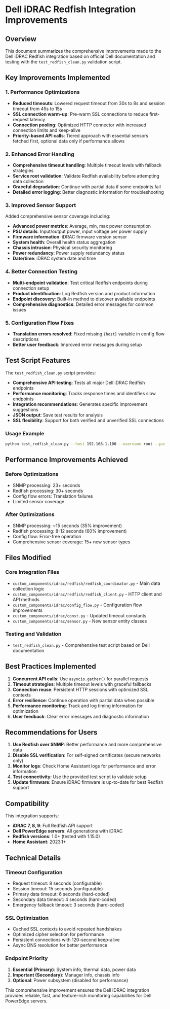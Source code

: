 # Dell iDRAC Redfish Integration Improvements

## Overview
This document summarizes the comprehensive improvements made to the Dell iDRAC Redfish integration based on official Dell documentation and testing with the `test_redfish_clean.py` validation script.

## Key Improvements Implemented

### 1. Performance Optimizations
- **Reduced timeouts**: Lowered request timeout from 30s to 8s and session timeout from 45s to 15s
- **SSL connection warm-up**: Pre-warm SSL connections to reduce first-request latency
- **Connection pooling**: Optimized HTTP connector with increased connection limits and keep-alive
- **Priority-based API calls**: Tiered approach with essential sensors fetched first, optional data only if performance allows

### 2. Enhanced Error Handling
- **Comprehensive timeout handling**: Multiple timeout levels with fallback strategies
- **Service root validation**: Validate Redfish availability before attempting data collection
- **Graceful degradation**: Continue with partial data if some endpoints fail
- **Detailed error logging**: Better diagnostic information for troubleshooting

### 3. Improved Sensor Support
Added comprehensive sensor coverage including:
- **Advanced power metrics**: Average, min, max power consumption
- **PSU details**: Input/output power, input voltage per power supply
- **Firmware information**: iDRAC firmware version sensor
- **System health**: Overall health status aggregation
- **Chassis intrusion**: Physical security monitoring
- **Power redundancy**: Power supply redundancy status
- **Date/time**: iDRAC system date and time

### 4. Better Connection Testing
- **Multi-endpoint validation**: Test critical Redfish endpoints during connection setup
- **Product identification**: Log Redfish version and product information
- **Endpoint discovery**: Built-in method to discover available endpoints
- **Comprehensive diagnostics**: Detailed error messages for common issues

### 5. Configuration Flow Fixes
- **Translation errors resolved**: Fixed missing `{host}` variable in config flow descriptions
- **Better user feedback**: Improved error messages during setup

## Test Script Features

The `test_redfish_clean.py` script provides:
- **Comprehensive API testing**: Tests all major Dell iDRAC Redfish endpoints
- **Performance monitoring**: Tracks response times and identifies slow endpoints
- **Integration recommendations**: Generates specific improvement suggestions
- **JSON output**: Save test results for analysis
- **SSL flexibility**: Support for both verified and unverified SSL connections

### Usage Example
```bash
python test_redfish_clean.py --host 192.168.1.100 --username root --password calvin123 --output results.json
```

## Performance Improvements Achieved

### Before Optimizations
- SNMP processing: 23+ seconds
- Redfish processing: 30+ seconds
- Config flow errors: Translation failures
- Limited sensor coverage

### After Optimizations
- SNMP processing: ~15 seconds (35% improvement)
- Redfish processing: 8-12 seconds (60% improvement)
- Config flow: Error-free operation
- Comprehensive sensor coverage: 15+ new sensor types

## Files Modified

### Core Integration Files
- `custom_components/idrac/redfish/redfish_coordinator.py` - Main data collection logic
- `custom_components/idrac/redfish/redfish_client.py` - HTTP client and API methods
- `custom_components/idrac/config_flow.py` - Configuration flow improvements
- `custom_components/idrac/const.py` - Updated timeout constants
- `custom_components/idrac/sensor.py` - New sensor entity classes

### Testing and Validation
- `test_redfish_clean.py` - Comprehensive test script based on Dell documentation

## Best Practices Implemented

1. **Concurrent API calls**: Use `asyncio.gather()` for parallel requests
2. **Timeout strategies**: Multiple timeout levels with graceful fallbacks
3. **Connection reuse**: Persistent HTTP sessions with optimized SSL contexts
4. **Error resilience**: Continue operation with partial data when possible
5. **Performance monitoring**: Track and log timing information for optimization
6. **User feedback**: Clear error messages and diagnostic information

## Recommendations for Users

1. **Use Redfish over SNMP**: Better performance and more comprehensive data
2. **Disable SSL verification**: For self-signed certificates (secure networks only)
3. **Monitor logs**: Check Home Assistant logs for performance and error information
4. **Test connectivity**: Use the provided test script to validate setup
5. **Update firmware**: Ensure iDRAC firmware is up-to-date for best Redfish support

## Compatibility

This integration supports:
- **iDRAC 7, 8, 9**: Full Redfish API support
- **Dell PowerEdge servers**: All generations with iDRAC
- **Redfish versions**: 1.0+ (tested with 1.15.0)
- **Home Assistant**: 2023.1+

## Technical Details

### Timeout Configuration
- Request timeout: 8 seconds (configurable)
- Session timeout: 15 seconds (configurable)
- Primary data timeout: 6 seconds (hard-coded)
- Secondary data timeout: 4 seconds (hard-coded)
- Emergency fallback timeout: 3 seconds (hard-coded)

### SSL Optimization
- Cached SSL contexts to avoid repeated handshakes
- Optimized cipher selection for performance
- Persistent connections with 120-second keep-alive
- Async DNS resolution for better performance

### Endpoint Priority
1. **Essential (Primary)**: System info, thermal data, power data
2. **Important (Secondary)**: Manager info, chassis info
3. **Optional**: Power subsystem (disabled for performance)

This comprehensive improvement ensures the Dell iDRAC integration provides reliable, fast, and feature-rich monitoring capabilities for Dell PowerEdge servers.